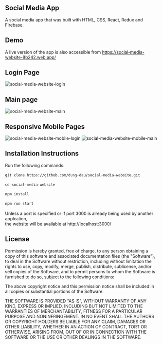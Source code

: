 ## Social Media App
A social media app that was built with HTML, CSS, React, Redux and Firebase.


## Demo
A live version of the app is also accessible from https://social-media-website-8b242.web.app/

## Login Page
![social-media-website-login](https://user-images.githubusercontent.com/55113973/160716474-a3cb256f-1305-48d1-b69c-d9eaa719bb3d.png)

## Main page
![social-media-website-main](https://user-images.githubusercontent.com/55113973/160716744-bb19e03a-afb6-4a23-bb27-5d07b5b5d401.png)

## Responsive Mobile Pages
![social-media-website-mobile-login](https://user-images.githubusercontent.com/55113973/160718438-6734fe6f-2699-4fbd-86ea-2aa2bec037d7.png) 
![social-media-website-mobile-main](https://user-images.githubusercontent.com/55113973/160717571-18cac999-9754-4763-b1a7-4e3dd85f2b80.png)


## Installation Instructions
Run the following commands: <br/><br/>
`git clone https://github.com/dung-dau/social-media-website.git` <br/><br/>
`cd social-media-website` <br/><br/>
`npm install` <br/><br/>
`npm run start` <br/><br/>
Unless a port is specified or if port 3000 is already being used by another applcation, <br />
the website will be available at http://localhost:3000/

## License
Permission is hereby granted, free of charge, to any person obtaining
a copy of this software and associated documentation files (the
"Software"), to deal in the Software without restriction, including
without limitation the rights to use, copy, modify, merge, publish,
distribute, sublicense, and/or sell copies of the Software, and to
permit persons to whom the Software is furnished to do so, subject to
the following conditions:

The above copyright notice and this permission notice shall be
included in all copies or substantial portions of the Software.

THE SOFTWARE IS PROVIDED "AS IS", WITHOUT WARRANTY OF ANY KIND,
EXPRESS OR IMPLIED, INCLUDING BUT NOT LIMITED TO THE WARRANTIES OF
MERCHANTABILITY, FITNESS FOR A PARTICULAR PURPOSE AND
NONINFRINGEMENT. IN NO EVENT SHALL THE AUTHORS OR COPYRIGHT HOLDERS BE
LIABLE FOR ANY CLAIM, DAMAGES OR OTHER LIABILITY, WHETHER IN AN ACTION
OF CONTRACT, TORT OR OTHERWISE, ARISING FROM, OUT OF OR IN CONNECTION
WITH THE SOFTWARE OR THE USE OR OTHER DEALINGS IN THE SOFTWARE.
